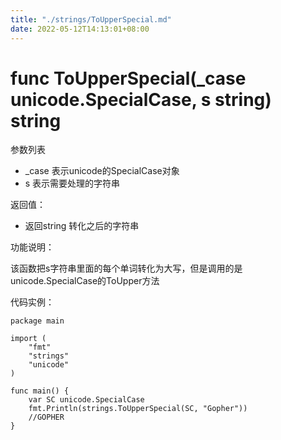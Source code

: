 ```yaml
---
title: "./strings/ToUpperSpecial.md"
date: 2022-05-12T14:13:01+08:00
---
```

# func ToUpperSpecial(_case unicode.SpecialCase, s string) string

参数列表

- _case 表示unicode的SpecialCase对象
- s 表示需要处理的字符串

返回值：

- 返回string 转化之后的字符串

功能说明：

该函数把s字符串里面的每个单词转化为大写，但是调用的是unicode.SpecialCase的ToUpper方法

代码实例：

	package main
	
	import (
		"fmt"
		"strings"
		"unicode"
	)
	
	func main() {
		var SC unicode.SpecialCase
		fmt.Println(strings.ToUpperSpecial(SC, "Gopher"))
		//GOPHER
	}
